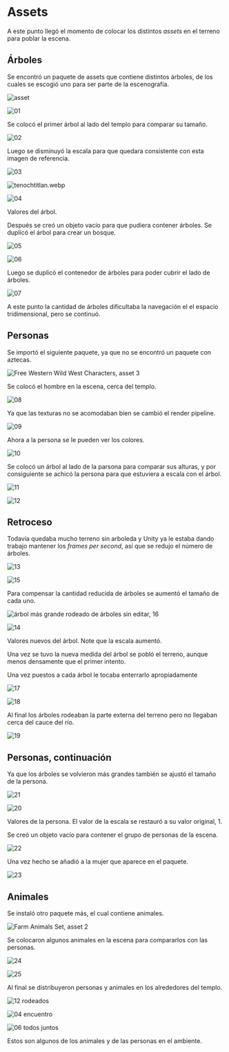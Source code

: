 # Assets

A este punto llegó el momento de colocar los distintos *assets* en el terreno para poblar la escena.

## Árboles

Se encontró un paquete de assets que contiene distintos árboles, de los cuales se escogió uno para ser parte de la escenografía.

![asset](https://github.com/user-attachments/assets/d2bcb23f-bcb8-4246-8981-5f7ecc2ccb01)

![01](https://github.com/user-attachments/assets/1f779a6f-c8db-41a6-a1a4-b06043dbc41a)

Se colocó el primer árbol al lado del templo para comparar su tamaño.

![02](https://github.com/user-attachments/assets/f96cf871-f446-4f7e-812c-f51b302e9076)

Luego se disminuyó la escala para que quedara consistente con esta imagen de referencia.

![03](https://github.com/user-attachments/assets/f0e2cdab-309f-4582-8ba7-cd2a247080d5)

![tenochtitlan.webp](https://github.com/user-attachments/assets/704e7833-c2f5-419b-8426-cb5eddee206e)

![04](https://github.com/user-attachments/assets/5aedd32f-e665-4a47-829c-de784c71946c)

Valores del árbol.

Después se creó un objeto vacío para que pudiera contener árboles. Se duplicó el árbol para crear un bosque.

![05](https://github.com/user-attachments/assets/ba0104fe-a8e1-44ad-ac88-c113babd070b)

![06](https://github.com/user-attachments/assets/cac347b8-03be-4e35-ac45-a5e312844b11)

Luego se duplicó el contenedor de árboles para poder cubrir el lado de árboles.

![07](https://github.com/user-attachments/assets/d753502b-5e6b-45fa-a7f4-faf2ae92f7c8)

A este punto la cantidad de árboles dificultaba la navegación el el espacio tridimensional, pero se continuó.

## Personas

Se importó el siguiente paquete, ya que no se encontró un paquete con aztecas.

![Free Western Wild West Characters, asset 3](https://github.com/user-attachments/assets/bff1d7f5-ea90-4619-8558-f7a537b38623)

Se colocó el hombre en la escena, cerca del templo.

![08](https://github.com/user-attachments/assets/d997dd56-8567-49f1-81f8-5fb2de3d10f1)

Ya que las texturas no se acomodaban bien se cambió el render pipeline.

![09](https://github.com/user-attachments/assets/2167aafc-7b41-40ab-bfb3-d7a20498494b)

Ahora a la persona se le pueden ver los colores.

![10](https://github.com/user-attachments/assets/dcdfdfe4-798c-4921-aafd-0ce0059d0d5a)

Se colocó un árbol al lado de la parsona para comparar sus alturas, y por consiguiente se achicó la persona para que estuviera a escala con el árbol.

![11](https://github.com/user-attachments/assets/81353cee-6eac-40b6-b915-ce4118257808)

![12](https://github.com/user-attachments/assets/850b7412-0120-400b-8dd0-82dfe9636b51)

## Retroceso

Todavía quedaba mucho terreno sin arboleda y Unity ya le estaba dando trabajo mantener los *frames per second*, así que se redujo el número de árboles.

![13](https://github.com/user-attachments/assets/9c606601-a66c-482d-82af-f51aeb2b4d6f)

![15](https://github.com/user-attachments/assets/949626eb-c869-4111-8c8f-d03dd4f05ad0)

Para compensar la cantidad reducida de árboles se aumentó el tamaño de cada uno.

![árbol más grande rodeado de árboles sin editar, 16](https://github.com/user-attachments/assets/5b9ff063-48f7-4172-b5d7-46b1530b2e5c)

![14](https://github.com/user-attachments/assets/f6ce324d-431a-49bc-be06-7d86af696f34)

Valores nuevos del árbol. Note que la escala aumentó.

Una vez se tuvo la nueva medida del árbol se pobló el terreno, aunque menos densamente que el primer intento.

Una vez puestos a cada árbol le tocaba enterrarlo apropiadamente

![17](https://github.com/user-attachments/assets/d8f11f04-582a-4ae6-be47-6a492fa03f09)

![18](https://github.com/user-attachments/assets/660a19bc-9334-47b5-a98b-ee098d916696)

Al final los árboles rodeaban la parte externa del terreno pero no llegaban cerca del cauce del río.

![19](https://github.com/user-attachments/assets/48551bb0-f712-4246-bc12-67a7bed8dc75)

## Personas, continuación

Ya que los árboles se volvieron más grandes también se ajustó el tamaño de la persona.

![21](https://github.com/user-attachments/assets/d228852a-4808-4536-821b-06043b3be0b5)

![20](https://github.com/user-attachments/assets/ead03f43-2b55-43d6-a4ae-1ac29581fd5a)

Valores de la persona. El valor de la escala se restauró a su valor original, 1.

Se creó un objeto vacío para contener el grupo de personas de la escena.

![22](https://github.com/user-attachments/assets/f7e71cd9-c646-410c-823f-5c14ab1e18d5)

Una vez hecho se añadió a la mujer que aparece en el paquete.

![23](https://github.com/user-attachments/assets/1002fb3c-7d76-4df8-ae2a-bde09a5490be)

## Animales

Se instaló otro paquete más, el cual contiene animales.

![Farm Animals Set, asset 2](https://github.com/user-attachments/assets/52da90f2-e6cd-4a62-8739-1df2f5a2c36d)


Se colocaron algunos animales en la escena para compararlos con las personas.

![24](https://github.com/user-attachments/assets/4309f425-c5b5-4d86-9fff-88a729990a9d)

![25](https://github.com/user-attachments/assets/f8dce375-d36f-439d-8043-405ca9e921e3)

Al final se distribuyeron personas y animales en los alrededores del templo.

![12 rodeados](https://github.com/user-attachments/assets/acb8592a-0248-43a0-ae57-0cf6dfc1a036)

![04 encuentro](https://github.com/user-attachments/assets/4a0d1825-d2fb-4271-b412-9546d3b237b7)

![06 todos juntos](https://github.com/user-attachments/assets/c49f3022-4a84-49a8-81ef-b631cc37045f)

Estos son algunos de los animales y de las personas en el ambiente.
